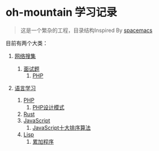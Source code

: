 # oh-mountain 学习记录 #
> 这是一个繁杂的工程，目录结构Inspired By [spacemacs](https://github.com/syl20bnr/spacemacs)

目前有两个大类：

1. [网络搜集](collection+/)
    1. [面试题](collection+/interview)
        1. [PHP](collection+/interview/PHP)

2. [语言学习](lang+)
    1. [PHP](lang+/PHP)
        1. [PHP设计模式](lang+/PHP/design_pattern)
    2. [Rust](lang+/Rust)
    3. [JavaScript](lang+/JavaScript)
        1. [JavaScript十大排序算法](lang+/JavaScript/sorting-algorithm)
    4. [Lisp](lang/Lisp)
        1. [累加程序](lang+/Lisp/累加)
